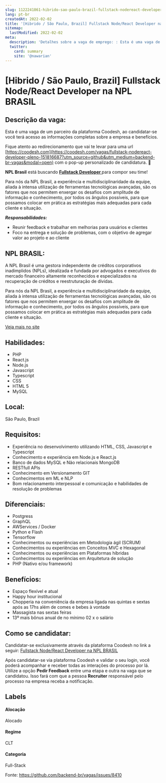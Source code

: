```yaml
---
slug: 1122241861-hibrido-sao-paulo-brazil-fullstack-nodereact-developer-na-npl-brasil
lang: pt-br
createdAt: 2022-02-02
title: '[Hibrido / São Paulo, Brazil] Fullstack Node/React Developer na NPL BRASIL - Vaga de Emprego'
sitemap:
  lastModified: 2022-02-02
meta:
  description: 'Detalhes sobre a vaga de emprego: : Esta é uma vaga de um parceiro da plataforma Coodesh, ao candidatar-se você terá acesso as informações completas sobre a empresa e benefícios.  Fique atento ao redirecionamento que vai te levar para uma url [https://coodesh.com](https://coodesh.com/vagas/fullstack-nodereact-developer-pleno-151816687?utm_source=github&utm_medium=backend-br-vagas&modal=open) com o pop-up personalizado de candidatura. 👋 <p><strong>NPL Brasil</strong> está buscando <strong><ins>Fullstack Developer </ins></strong>para compor seu time!</p> <p>Para nós da NPL Brasil, a experiência e multidisciplinaridade da equipe, aliada à intensa utilização de ferramentas tecnológicas avançadas, são os fatores que nos permitem enxergar os desafios com amplitude de informação e conhecimento, por todos os ângulos possíveis, para que possamos colocar em prática as estratégias mais adequadas para cada cliente e situação.</p> <p><strong><em>Responsabilidades:</em></strong></p> <ul> <li>Reunir feedback e trabalhar em melhorias para usuários e clientes</li> <li>Foco na entrega e solução de problemas, com o objetivo de agregar valor ao projeto e ao cliente</li> </ul> <p></p>'
  twitter:
    card: summary
    site: '@nawarian'
---
```


# [Hibrido / São Paulo, Brazil] Fullstack Node/React Developer na NPL BRASIL

## Descrição da vaga: 
Esta é uma vaga de um parceiro da plataforma Coodesh, ao candidatar-se você terá acesso as informações completas sobre a empresa e benefícios.


Fique atento ao redirecionamento que vai te levar para uma url [https://coodesh.com](https://coodesh.com/vagas/fullstack-nodereact-developer-pleno-151816687?utm_source=github&utm_medium=backend-br-vagas&modal=open) com o pop-up personalizado de candidatura. 👋
<p><strong>NPL Brasil</strong> está buscando <strong><ins>Fullstack Developer </ins></strong>para compor seu time!</p>
<p>Para nós da NPL Brasil, a experiência e multidisciplinaridade da equipe, aliada à intensa utilização de ferramentas tecnológicas avançadas, são os fatores que nos permitem enxergar os desafios com amplitude de informação e conhecimento, por todos os ângulos possíveis, para que possamos colocar em prática as estratégias mais adequadas para cada cliente e situação.</p>
<p><strong><em>Responsabilidades:</em></strong></p>
<ul>
<li>Reunir feedback e trabalhar em melhorias para usuários e clientes</li>
<li>Foco na entrega e solução de problemas, com o objetivo de agregar valor ao projeto e ao cliente</li>
</ul>
<p></p>

## NPL BRASIL: 
 <p>A NPL Brasil é uma gestora independente de créditos corporativos inadimplidos (NPLs), idealizada e fundada por advogados e executivos do mercado financeiro altamente reconhecidos e especializados na recuperação de créditos e reestruturação de dívidas.</p>

<p>Para nós da NPL Brasil, a experiência e multidisciplinaridade da equipe, aliada à intensa utilização de ferramentas tecnológicas avançadas, são os fatores que nos permitem enxergar os desafios com amplitude de informação e conhecimento, por todos os ângulos possíveis, para que possamos colocar em prática as estratégias mais adequadas para cada cliente e situação.</p><a href='https://coodesh.com/empresas/npl-brasil-gestao-de-ativos-financeiros-sa'>Veja mais no site</a>

 ## Habilidades: 
 - PHP 
- React.js 
- Node.js 
- Javascript 
- Typescript 
- CSS 
- HTML 5 
- MySQL
## Local: 
 São Paulo, Brazil
## Requisitos: 
 - Experiência no desenvolvimento utilizando HTML, CSS, Javascript e Typescript 
- Conhecimento e experiência em Node.js e React.js 
- Banco de dados MySQL e Não relacionais  MongoDB 
- RESTfull APIs 
- Conhecimento em Versionamento GIT 
- Conhecimentos em ML e NLP 
- Bom relacionamento interpessoal e comunicação e habilidades de resolução de problemas
## Diferenciais: 
 -  Postgress 
- GraphQL 
- AWServices / Docker 
- Python e Flash 
- Tensorflow 
- Conhecimentos ou experiências em Metodologia ágil (SCRUM) 
- Conhecimentos ou experiências em Conceitos MVC e Hexagonal 
- Conhecimentos ou experiências em Plataformas híbridas 
- Conhecimentos ou experiências em Arquitetura de solução 
- PHP (Nativo e/ou framework)
## Benefícios: 
 - Espaço flexível e atual 
- Happy hour institucional 
- Chopperia na conveniência da empresa ligada nas quintas e sextas após as 17hs além de comes e bebes à vontade 
- Massagista nas sextas feiras 
- 13º mais bônus anual de no mínimo 02 x o salário
## Como se candidatar:
Candidatar-se exclusivamente através da plataforma Coodesh no link a seguir: [Fullstack Node/React Developer na NPL BRASIL](https://coodesh.com/vagas/fullstack-nodereact-developer-pleno-151816687?utm_source=github&utm_medium=backend-br-vagas&modal=open)


Após candidatar-se via plataforma Coodesh e validar o seu login, você poderá acompanhar e receber todas as interações do processo por lá. Utilize a opção **Pedir Feedback** entre uma etapa e outra na vaga que se candidatou. Isso fará com que a pessoa **Recruiter** responsável pelo processo na empresa receba a notificação.
## Labels
#### Alocação
Alocado
#### Regime
CLT
#### Categoria
Full-Stack

Fonte: https://github.com/backend-br/vagas/issues/8410